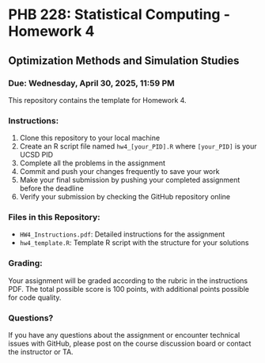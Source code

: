 # PHB 228: Statistical Computing - Homework 4

## Optimization Methods and Simulation Studies

### Due: Wednesday, April 30, 2025, 11:59 PM

This repository contains the template for Homework 4. 

### Instructions:

1. Clone this repository to your local machine
2. Create an R script file named `hw4_[your_PID].R` where `[your_PID]` is your UCSD PID
3. Complete all the problems in the assignment
4. Commit and push your changes frequently to save your work
5. Make your final submission by pushing your completed assignment before the deadline
6. Verify your submission by checking the GitHub repository online

### Files in this Repository:

- `HW4_Instructions.pdf`: Detailed instructions for the assignment
- `hw4_template.R`: Template R script with the structure for your solutions

### Grading:

Your assignment will be graded according to the rubric in the instructions PDF. The total possible score is 100 points, with additional points possible for code quality.

### Questions?

If you have any questions about the assignment or encounter technical issues with GitHub, please post on the course discussion board or contact the instructor or TA.

